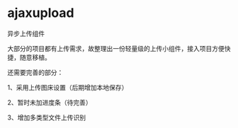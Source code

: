 # ajaxupload
异步上传组件

大部分的项目都有上传需求，故整理出一份轻量级的上传小组件，接入项目方便快捷，随意移植。

还需要完善的部分：

1、采用上传图床设置（后期增加本地保存）

2、暂时未加进度条（待完善）

3、增加多类型文件上传识别
